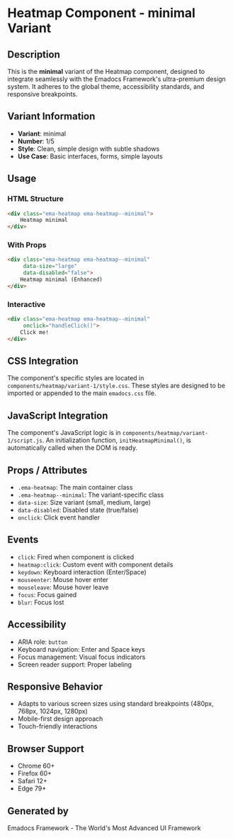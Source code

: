 # Heatmap Component - minimal Variant

## Description
This is the **minimal** variant of the Heatmap component, designed to integrate seamlessly with the Emadocs Framework's ultra-premium design system. It adheres to the global theme, accessibility standards, and responsive breakpoints.

## Variant Information
- **Variant**: minimal
- **Number**: 1/5
- **Style**: Clean, simple design with subtle shadows
- **Use Case**: Basic interfaces, forms, simple layouts

## Usage

### HTML Structure
```html
<div class="ema-heatmap ema-heatmap--minimal">
    Heatmap minimal
</div>
```

### With Props
```html
<div class="ema-heatmap ema-heatmap--minimal" 
     data-size="large" 
     data-disabled="false">
    Heatmap minimal (Enhanced)
</div>
```

### Interactive
```html
<div class="ema-heatmap ema-heatmap--minimal" 
     onclick="handleClick()">
    Click me!
</div>
```

## CSS Integration
The component's specific styles are located in `components/heatmap/variant-1/style.css`. These styles are designed to be imported or appended to the main `emadocs.css` file.

## JavaScript Integration
The component's JavaScript logic is in `components/heatmap/variant-1/script.js`. An initialization function, `initHeatmapMinimal()`, is automatically called when the DOM is ready.

## Props / Attributes
- `.ema-heatmap`: The main container class
- `.ema-heatmap--minimal`: The variant-specific class
- `data-size`: Size variant (small, medium, large)
- `data-disabled`: Disabled state (true/false)
- `onclick`: Click event handler

## Events
- `click`: Fired when component is clicked
- `heatmap:click`: Custom event with component details
- `keydown`: Keyboard interaction (Enter/Space)
- `mouseenter`: Mouse hover enter
- `mouseleave`: Mouse hover leave
- `focus`: Focus gained
- `blur`: Focus lost

## Accessibility
- ARIA role: `button`
- Keyboard navigation: Enter and Space keys
- Focus management: Visual focus indicators
- Screen reader support: Proper labeling

## Responsive Behavior
- Adapts to various screen sizes using standard breakpoints (480px, 768px, 1024px, 1280px)
- Mobile-first design approach
- Touch-friendly interactions

## Browser Support
- Chrome 60+
- Firefox 60+
- Safari 12+
- Edge 79+

## Generated by
Emadocs Framework - The World's Most Advanced UI Framework
